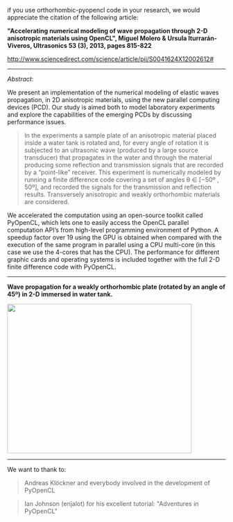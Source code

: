 if you use orthorhombic-pyopencl code in your research, we would appreciate the citation of the following article:

**"Accelerating numerical modeling of wave propagation through 2-D anisotropic materials using OpenCL",  Miguel Molero & Ursula Iturrarán-Viveros, Ultrasonics 53 (3), 2013, pages 815-822**

http://www.sciencedirect.com/science/article/pii/S0041624X12002612#



---


_Abstract_:

We present an implementation of the numerical modeling of elastic waves propagation, in 2D anisotropic materials, using the new parallel computing devices (PCD). Our study is aimed both to model laboratory experiments and explore the capabilities of the emerging PCDs by discussing performance issues.

> In the experiments a sample plate of an anisotropic material placed inside a water tank is rotated and, for every angle of rotation it is subjected to an ultrasonic wave (produced by a large source transducer) that propagates in the water and through the material producing some reflection and transmission signals that are recorded by a “point-like” receiver. This experiment is numerically modeled by running a finite difference code covering a set of angles θ ∈ [−50º , 50º], and recorded the signals for the transmission and reflection results. Transversely anisotropic and weakly orthorhombic materials are considered.

We accelerated the computation using an open-source toolkit called PyOpenCL, which lets one to easily access the OpenCL parallel computation API’s from high-level programming environment of Python. A speedup factor over 19 using the GPU is obtained when compared with the execution of the same program in parallel using a CPU multi-core (in this case we use the 4-cores that has the CPU). The performance for different graphic cards and operating systems is included together with the full 2-D finite difference code with PyOpenCL.


---


**Wave propagation for a weakly orthorhombic plate (rotated by an angle of 45º) in 2-D immersed in water tank.**

<a href='http://www.youtube.com/watch?feature=player_embedded&v=pw411BySLEY' target='_blank'><img src='http://img.youtube.com/vi/pw411BySLEY/0.jpg' width='425' height=344 /></a>





---


We want to thank to:

> Andreas Klöckner and everybody involved in the development of PyOpenCL

> Ian Johnson (enjalot) for his excellent tutorial: "Adventures in PyOpenCL"